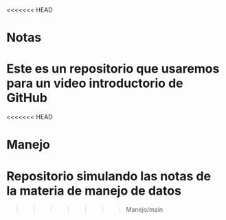<<<<<<< HEAD
# Notas
Este es un repositorio que usaremos para un video introductorio de GitHub 
=======
<<<<<<< HEAD
# Manejo
Repositorio simulando las notas de la materia de manejo de datos
=======

>>>>>>> Manejo/main
